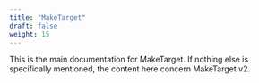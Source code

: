 ```yaml
---
title: "MakeTarget"
draft: false
weight: 15
---
```


This is the main documentation for MakeTarget. If nothing else is specifically mentioned, the content here concern MakeTarget v2.

